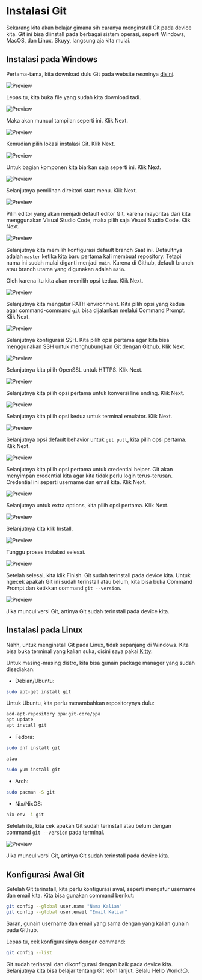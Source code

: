 # Instalasi Git

Sekarang kita akan belajar gimana sih caranya menginstall Git pada device kita. Git ini bisa diinstall pada berbagai sistem operasi, seperti Windows, MacOS, dan Linux. Skuyy, langsung aja kita mulai.

## Instalasi pada Windows

Pertama-tama, kita download dulu Git pada website resminya [disini](https://git-scm.com/downloads/win). 

![Preview](../photo/git-download.png)

Lepas tu, kita buka file yang sudah kita download tadi. 

![Preview](../photo/instal-git-1.png)

Maka akan muncul tampilan seperti ini. Klik Next.

![Preview](../photo/instal-git-2.png)

Kemudian pilih lokasi instalasi Git. Klik Next.

![Preview](../photo/instal-git-3.png)

Untuk bagian komponen kita biarkan saja seperti ini. Klik Next.

![Preview](../photo/instal-git-4.png)

Selanjutnya pemilihan direktori start menu. Klik Next.

![Preview](../photo/instal-git-5.png)

Pilih editor yang akan menjadi default editor Git, karena mayoritas dari kita menggunakan Visual Studio Code, maka pilih saja Visual Studio Code. Klik Next.

![Preview](../photo/instal-git-6.png)

Selanjutnya kita memilih konfigurasi default branch Saat ini. Defaultnya adalah `master` ketika kita baru pertama kali membuat repository. Tetapi nama ini sudah mulai diganti menjadi `main`. Karena di Github, default branch atau branch utama yang digunakan adalah `main`.

Oleh karena itu kita akan memilih opsi kedua. Klik Next.

![Preview](../photo/instal-git-7.png)

Selanjutnya kita mengatur PATH environment. Kita pilih opsi yang kedua agar command-command `git` bisa dijalankan melalui Command Prompt. Klik Next.

![Preview](../photo/instal-git-8.png)

Selanjutnya konfigurasi SSH. Kita pilih opsi pertama agar kita bisa menggunakan SSH untuk menghubungkan Git dengan Github. Klik Next.

![Preview](../photo/instal-git-9.png)

Selanjutnya kita pilih OpenSSL untuk HTTPS. Klik Next.

![Preview](../photo/instal-git-10.png)

Selanjutnya kita pilih opsi pertama untuk konversi line ending. Klik Next.

![Preview](../photo/instal-git-11.png)

Selanjutnya kita pilih opsi kedua untuk terminal emulator. Klik Next.

![Preview](../photo/instal-git-12.png)

Selanjutnya opsi default behavior untuk `git pull`, kita pilih opsi pertama. Klik Next.

![Preview](../photo/instal-git-13.png)

Selanjutnya kita pilih opsi pertama untuk credential helper. Git akan menyimpan credential kita agar kita tidak perlu login terus-terusan. Credential ini seperti username dan email kita. Klik Next.

![Preview](../photo/instal-git-14.png)

Selanjutnya untuk extra options, kita pilih opsi pertama. Klik Next.

![Preview](../photo/instal-git-15.png)

Selanjutnya kita klik Install.

![Preview](../photo/instal-git-16.png)

Tunggu proses instalasi selesai.

![Preview](../photo/instal-git-17.png)

Setelah selesai, kita klik Finish. Git sudah terinstall pada device kita.
Untuk ngecek apakah Git ini sudah terinstall atau belum, kita bisa buka Command Prompt dan ketikkan command `git --version`.

![Preview](../photo/instal-git-18.png)

Jika muncul versi Git, artinya Git sudah terinstall pada device kita.

## Instalasi pada Linux

Nahh, untuk menginstall Git pada Linux, tidak sepanjang di Windows. Kita bisa buka terminal yang kalian suka, disini saya pakai [Kitty](https://sw.kovidgoyal.net/kitty/binary/).

Untuk masing-masing distro, kita bisa gunain package manager yang sudah disediakan:

- Debian/Ubuntu:
```bash
sudo apt-get install git
```

Untuk Ubuntu, kita perlu menambahkan repositorynya dulu:
```bash
add-apt-repository ppa:git-core/ppa
apt update
apt install git
```

- Fedora:
```bash
sudo dnf install git

atau

sudo yum install git
```

- Arch:
```bash
sudo pacman -S git
```

- Nix/NixOS:
```bash
nix-env -i git
```

Setelah itu, kita cek apakah Git sudah terinstall atau belum dengan command `git --version` pada terminal.

![Preview](../photo/instal-git-linux.png)

Jika muncul versi Git, artinya Git sudah terinstall pada device kita.

## Konfigurasi Awal Git

Setelah Git terinstall, kita perlu konfigurasi awal, seperti mengatur username dan email kita. Kita bisa gunakan command berikut:

```bash
git config --global user.name "Nama Kalian"
git config --global user.email "Email Kalian"
```

Saran, gunain username dan email yang sama dengan yang kalian gunain pada Github.

Lepas tu, cek konfigurasinya dengan command:
```bash
git config --list
```

Git sudah terinstall dan dikonfigurasi dengan baik pada device kita. Selanjutnya kita bisa belajar tentang Git lebih lanjut. Selalu Hello World!😏.
